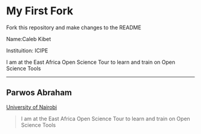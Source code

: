 # My First Fork

Fork this repository and make changes to the README

Name:Caleb Kibet

Instituition: ICIPE

I am at the East Africa Open Science Tour to learn and train on Open Science Tools

---
## Parwos Abraham
[ University of Nairobi ](http://cebib.uonbi.ac.ke/)
> I am at the East Africa Open Science Tour to learn and train on Open Science Tools

